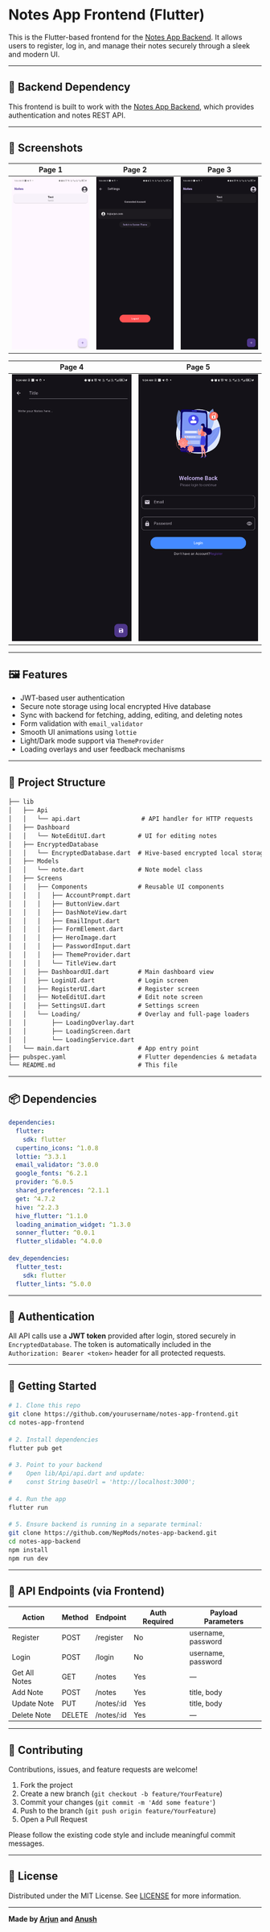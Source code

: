 
# Notes App Frontend (Flutter)

This is the Flutter-based frontend for the [Notes App Backend](https://github.com/NepMods/notes-app-backend). It allows users to register, log in, and manage their notes securely through a sleek and modern UI.

---

## 🔗 Backend Dependency

This frontend is built to work with the [Notes App Backend](https://github.com/NepMods/notes-app-backend), which provides authentication and notes REST API.

---
## 📸 Screenshots

| Page 1                     | Page 2                     | Page 3            |
|:--------------------------:|:--------------------------:|:-----------------:|
| ![HomeLight](screenshot/1.png) | ![Setting](screenshot/2.png) | ![Home](screenshot/3.png) |

| Page 4                       | Page 5                        |
|:---------------------------:|:-----------------------------:|
| ![HomeLight](screenshot/4.png) | ![HomeDark](screenshot/5.png) |

---
## 🖼️ Features

- JWT‑based user authentication  
- Secure note storage using local encrypted Hive database  
- Sync with backend for fetching, adding, editing, and deleting notes  
- Form validation with `email_validator`  
- Smooth UI animations using `lottie`  
- Light/Dark mode support via `ThemeProvider`  
- Loading overlays and user feedback mechanisms  

---

## 📁 Project Structure

```txt
├── lib
│   ├── Api
│   │   └── api.dart                 # API handler for HTTP requests
│   ├── Dashboard
│   │   └── NoteEditUI.dart         # UI for editing notes
│   ├── EncryptedDatabase
│   │   └── EncryptedDatabase.dart  # Hive‑based encrypted local storage
│   ├── Models
│   │   └── note.dart               # Note model class
│   ├── Screens
│   │   ├── Components              # Reusable UI components
│   │   │   ├── AccountPrompt.dart
│   │   │   ├── ButtonView.dart
│   │   │   ├── DashNoteView.dart
│   │   │   ├── EmailInput.dart
│   │   │   ├── FormElement.dart
│   │   │   ├── HeroImage.dart
│   │   │   ├── PasswordInput.dart
│   │   │   ├── ThemeProvider.dart
│   │   │   └── TitleView.dart
│   │   ├── DashboardUI.dart        # Main dashboard view
│   │   ├── LoginUI.dart            # Login screen
│   │   ├── RegisterUI.dart         # Register screen
│   │   ├── NoteEditUI.dart         # Edit note screen
│   │   ├── SettingsUI.dart         # Settings screen
│   │   └── Loading/                # Overlay and full‑page loaders
│   │       ├── LoadingOverlay.dart
│   │       ├── LoadingScreen.dart
│   │       └── LoadingService.dart
│   └── main.dart                   # App entry point
├── pubspec.yaml                    # Flutter dependencies & metadata
└── README.md                       # This file
````

---

## 📦 Dependencies

```yaml
dependencies:
  flutter:
    sdk: flutter
  cupertino_icons: ^1.0.8
  lottie: ^3.3.1
  email_validator: ^3.0.0
  google_fonts: ^6.2.1
  provider: ^6.0.5
  shared_preferences: ^2.1.1
  get: ^4.7.2
  hive: ^2.2.3
  hive_flutter: ^1.1.0
  loading_animation_widget: ^1.3.0
  sonner_flutter: ^0.0.1
  flutter_slidable: ^4.0.0

dev_dependencies:
  flutter_test:
    sdk: flutter
  flutter_lints: ^5.0.0
```

---

## 🔐 Authentication

All API calls use a **JWT token** provided after login, stored securely in `EncryptedDatabase`. The token is automatically included in the `Authorization: Bearer <token>` header for all protected requests.

---

## 🚀 Getting Started

```bash
# 1. Clone this repo
git clone https://github.com/yourusername/notes-app-frontend.git
cd notes-app-frontend

# 2. Install dependencies
flutter pub get

# 3. Point to your backend
#    Open lib/Api/api.dart and update:
#    const String baseUrl = 'http://localhost:3000'; 

# 4. Run the app
flutter run

# 5. Ensure backend is running in a separate terminal:
git clone https://github.com/NepMods/notes-app-backend.git
cd notes-app-backend
npm install
npm run dev
```

---

## 🧪 API Endpoints (via Frontend)

| Action        | Method | Endpoint       | Auth Required | Payload Parameters      |
|---------------|--------|----------------|---------------|-------------------------|
| Register      | POST   | /register      | No            | username, password      |
| Login         | POST   | /login         | No            | username, password      |
| Get All Notes | GET    | /notes         | Yes           | —                       |
| Add Note      | POST   | /notes         | Yes           | title, body             |
| Update Note   | PUT    | /notes/:id     | Yes           | title, body             |
| Delete Note   | DELETE | /notes/:id     | Yes           | —                       |


---

## 🤝 Contributing

Contributions, issues, and feature requests are welcome!

1. Fork the project
2. Create a new branch (`git checkout -b feature/YourFeature`)
3. Commit your changes (`git commit -m 'Add some feature'`)
4. Push to the branch (`git push origin feature/YourFeature`)
5. Open a Pull Request

Please follow the existing code style and include meaningful commit messages.

---

## 📜 License

Distributed under the MIT License. See [LICENSE](https://choosealicense.com/licenses/mit/) for more information.

---

**Made by [Arjun](https://github.com/NepMods) and [Anush](https://github.com/Anush980)**